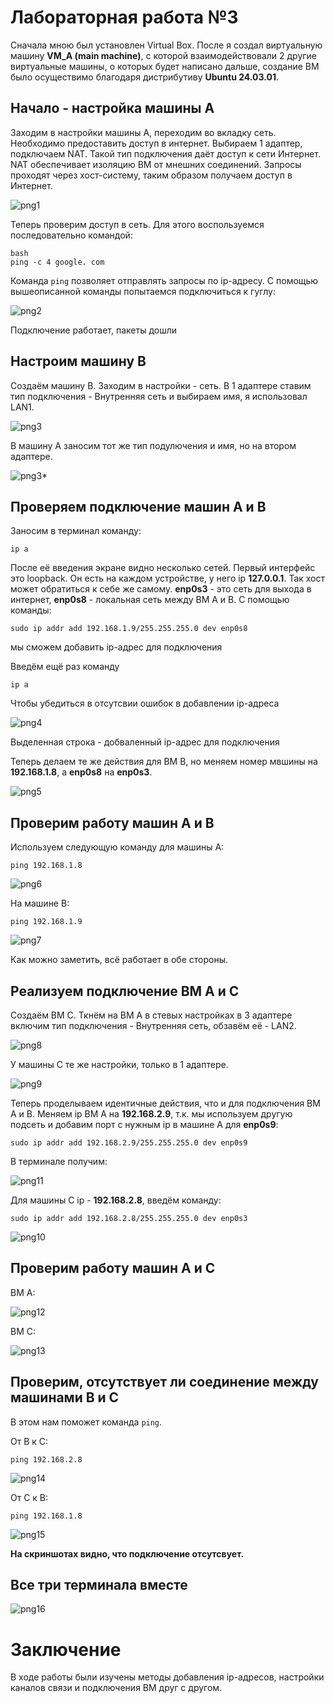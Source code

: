 # Лабораторная работа №3
Сначала мною был установлен Virtual Box. После я создал виртуальную машину **VM_A (main machine)**, с которой взаимодействовали 2 другие виртуальные машины, о которых будет написано дальше, создание ВМ было осуществимо благодаря дистрибутиву **Ubuntu 24.03.01**.
## Начало - настройка машины А 
Заходим в настройки машины А, переходим во вкладку сеть. Необходимо предоставить доступ в интернет. Выбираем 1 адаптер, подключаем NAT. Такой тип подключения даёт доступ к сети Интернет. NAT обеспечивает изоляцию ВМ от мнешних соединений. Запросы проходят через хост-систему, таким образом получаем доступ в Интернет.


![png1](image1.png)


Теперь проверим доступ в сеть. Для этого воспользуемся последовательно командой:
```
bash
ping -c 4 google. com
```
Команда `ping`  позволяет отправлять запросы по ip-адресу.
С помощью вышеописанной команды попытаемся подключиться к гуглу:


![png2](image2.png)


Подключение работает, пакеты дошли

## Настроим машину B

Создаём машину В. Заходим в настройки - сеть. В 1 адаптере ставим тип подключения - Внутренняя сеть и выбираем имя, я использовал LAN1. 

![png3](image3.png)

В машину А заносим тот же тип подулючения и имя, но на втором адаптере.

![png3*](image3*.png)

## Проверяем подключение машин А и В

Заносим в терминал команду:
```
ip a
```
После её введения экране видно несколько сетей. Первый интерфейс это loopback. Он есть на каждом устройстве, у него ip **127.0.0.1**. Так хост может обратиться к себе же самому. 
**enp0s3** - это сеть для выхода в интернет, **enp0s8** - локальная сеть между ВМ А и В. С помощью команды:
```
sudo ip addr add 192.168.1.9/255.255.255.0 dev enp0s8
```
мы сможем добавить ip-адрес для подключения

Введём ещё раз команду
```
ip a
```
Чтобы убедиться в отсутсвии ошибок в добавлении ip-адреса

![png4](image4.png)

Выделенная строка - добваленный ip-адрес для подключения

Теперь делаем те же действия для ВМ В, но меняем номер мвшины на **192.168.1.8**, а **enp0s8** на **enp0s3**.

![png5](image5.png)

## Проверим работу машин А и В

Используем следующую команду для машины А:
```
ping 192.168.1.8
```
![png6](image6.png)

На машине В:
```
ping 192.168.1.9
```
![png7](image7.png)

Как можно заметить, всё работает в обе стороны.

## Реализуем подключение ВМ А и С

Создаём ВМ С. Ткнём на ВМ А в стевых настройках в 3 адаптере включим тип подключения - Внутренняя сеть, обзавём её - LAN2.

![png8](image8.png)

У машины С те же настройки, только в 1 адаптере.

![png9](image9.png)

Теперь проделываем идентичные действия, что и для подключения ВМ А и В. Меняем ip ВМ А на **192.168.2.9**, т.к. мы используем другую подсеть и добавим порт с нужным ip в машине А для **enp0s9**:
```
sudo ip addr add 192.168.2.9/255.255.255.0 dev enp0s9
```
В терминале получим:

![png11](image11.png)

Для машины С ip - **192.168.2.8**, введём команду:
```
sudo ip addr add 192.168.2.8/255.255.255.0 dev enp0s3
```

![png10](image10.png)

## Проверим работу машин А и С

ВМ А:

![png12](image12.png)

ВМ С:

![png13](image13.png)

## Проверим, отсутствует ли соединение между машинами В и С

В этом нам поможет команда `ping`.

От В к С:
```
ping 192.168.2.8
```
![png14](image14.png)

От С к В:
```
ping 192.168.1.8
```
![png15](image15.png)

**На скриншотах видно, что подключение отсутсвует.**

## Все три терминала вместе

![png16](image16.png)

# Заключение 
В ходе работы были изучены методы добавления ip-адресов, настройки каналов связи и подключения ВМ друг с другом.
